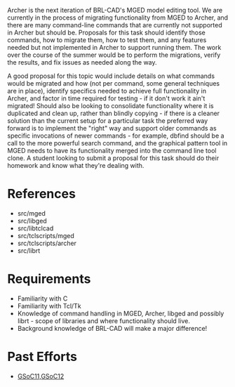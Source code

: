 Archer is the next iteration of BRL-CAD's MGED model editing tool. We
are currently in the process of migrating functionality from MGED to
Archer, and there are many command-line commands that are currently not
supported in Archer but should be. Proposals for this task should
identify those commands, how to migrate them, how to test them, and any
features needed but not implemented in Archer to support running them.
The work over the course of the summer would be to perform the
migrations, verify the results, and fix issues as needed along the way.

A good proposal for this topic would include details on what commands
would be migrated and how (not per command, some general techniques are
in place), identify specifics needed to achieve full functionality in
Archer, and factor in time required for testing - if it don't work it
ain't migrated! Should also be looking to consolidate functionality
where it is duplicated and clean up, rather than blindly copying - if
there is a cleaner solution than the current setup for a particular task
the preferred way forward is to implement the "right" way and support
older commands as specific invocations of newer commands - for example,
dbfind should be a call to the more powerful search command, and the
graphical pattern tool in MGED needs to have its functionality merged
into the command line tool clone. A student looking to submit a proposal
for this task should do their homework and know what they're dealing
with.

# References

-   src/mged
-   src/libged
-   src/libtclcad
-   src/tclscripts/mged
-   src/tclscripts/archer
-   src/librt

# Requirements

-   Familiarity with C
-   Familiarity with Tcl/Tk
-   Knowledge of command handling in MGED, Archer, libged and possibly
    librt - scope of libraries and where functionality should live.
-   Background knowledge of BRL-CAD will make a major difference!

# Past Efforts

-   [GSoC11,GSoC12](../user/Bhinesley.md)
